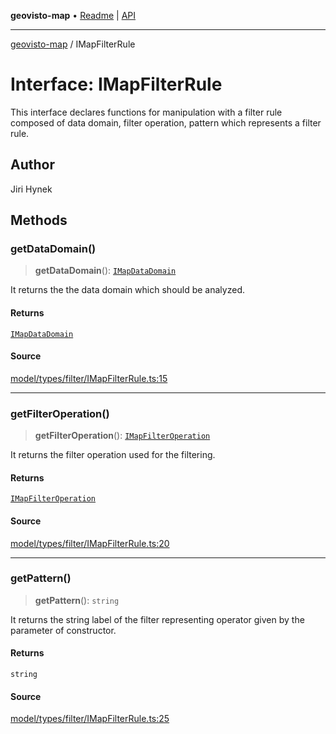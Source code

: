 **geovisto-map** • [Readme](../README.md) \| [API](../globals.md)

***

[geovisto-map](../README.md) / IMapFilterRule

# Interface: IMapFilterRule

This interface declares functions for manipulation with a filter rule composed of
data domain, filter operation, pattern which represents a filter rule.

## Author

Jiri Hynek

## Methods

### getDataDomain()

> **getDataDomain**(): [`IMapDataDomain`](IMapDataDomain.md)

It returns the the data domain which should be analyzed.

#### Returns

[`IMapDataDomain`](IMapDataDomain.md)

#### Source

[model/types/filter/IMapFilterRule.ts:15](https://github.com/geovisto/geovisto-map/blob/5ee2cb5d45c19062fc8fc6beefa2848c076518b6/src/model/types/filter/IMapFilterRule.ts#L15)

***

### getFilterOperation()

> **getFilterOperation**(): [`IMapFilterOperation`](IMapFilterOperation.md)

It returns the filter operation used for the filtering.

#### Returns

[`IMapFilterOperation`](IMapFilterOperation.md)

#### Source

[model/types/filter/IMapFilterRule.ts:20](https://github.com/geovisto/geovisto-map/blob/5ee2cb5d45c19062fc8fc6beefa2848c076518b6/src/model/types/filter/IMapFilterRule.ts#L20)

***

### getPattern()

> **getPattern**(): `string`

It returns the string label of the filter representing operator given by the parameter of constructor.

#### Returns

`string`

#### Source

[model/types/filter/IMapFilterRule.ts:25](https://github.com/geovisto/geovisto-map/blob/5ee2cb5d45c19062fc8fc6beefa2848c076518b6/src/model/types/filter/IMapFilterRule.ts#L25)
